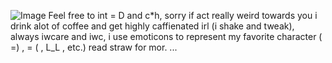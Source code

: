 ![Image](https://github.com/user-attachments/assets/6db5181e-28c2-4121-86cd-bb31020c6eaf)
Feel free to int = D and c*h, sorry if act really weird towards you i drink alot of coffee and get highly caffienated irl (i shake and tweak), always iwcare and iwc, i use emoticons to represent my favorite character (  =) , = ( , L_L , etc.) read straw for mor. ...
